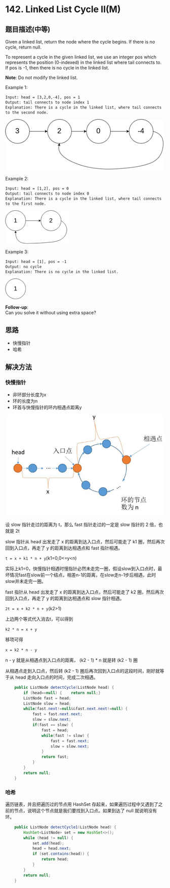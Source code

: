 # 142. Linked List Cycle II\(M\)

## 题目描述\(中等\)

Given a linked list, return the node where the cycle begins. If there is no cycle, return null.

To represent a cycle in the given linked list, we use an integer pos which represents the position \(0-indexed\) in the linked list where tail connects to. If pos is -1, then there is no cycle in the linked list.

**Note**: Do not modify the linked list.

Example 1:

```
Input: head = [3,2,0,-4], pos = 1
Output: tail connects to node index 1
Explanation: There is a cycle in the linked list, where tail connects to the second node.
```

![](/assets/101-200/142-p-1.png)

Example 2:

```
Input: head = [1,2], pos = 0
Output: tail connects to node index 0
Explanation: There is a cycle in the linked list, where tail connects to the first node.
```

![](/assets/101-200/142-p-2.png)

Example 3:

```
Input: head = [1], pos = -1
Output: no cycle
Explanation: There is no cycle in the linked list.
```

![](/assets/101-200/142-p-3.png)

**Follow-up**:  
Can you solve it without using extra space?

## 思路

* 快慢指针
* 哈希

## 解决方法

### 快慢指针

- 非环部分长度为x
- 环的长度为n
- 环首与快慢指针的环内相遇点距离y

![](/assets/101-200/142-s-1-1.png)

设 slow 指针走过的距离为 t，那么 fast 指针走过的一定是 slow 指针的 2 倍，也就是 2t

slow 指针从 head 出发走了 x 的距离到达入口点，然后可能走了 k1 圈，然后再次回到入口点，再走了 y 的距离到达相遇点和 fast 指针相遇。

`t = x + k1 * n + y`(k1=0,0<=y<n)

实际上k1=0，快慢指针相遇时慢指针必然未走完一圈，假设slow到入口点时，最坏情况fast在slow前一个结点，相差n-1的距离，在slow走n-1步后相遇，此时slow并未走完一圈。

fast 指针从 head 出发走了 x 的距离到达入口点，然后可能走了 k2 圈，然后再次回到入口点，再走了 y 的距离到达相遇点和 slow 指针相遇。

`2t = x + k2 * n + y`(k2>1)

上边两个等式代入消去t，可以得到

`k2 * n = x + y`

移项可得

`x = k2 * n - y`

n - y 就是从相遇点到入口点的距离， (k2 - 1) * n  就是转 (k2 - 1) 圈

从相遇点走到入口点，然后转 (k2 - 1) 圈后再次回到入口点的这段时间，刚好就等于从 head 走向入口点的时间，完成二次相遇。




```java
    public ListNode detectCycle(ListNode head) {
        if (head==null) {    return null;}
        ListNode fast = head;
        ListNode slow = head;
        while(fast.next!=null&&fast.next.next!=null) {
            fast = fast.next.next;
            slow = slow.next;
            if(fast == slow) {
                fast = head;
                while(fast != slow) {
                    fast = fast.next;
                    slow = slow.next;
                }
                return fast;
            }
        }
        return null;
    }
```

### 哈希

遍历链表，并且把遍历过的节点用 HashSet 存起来，如果遍历过程中又遇到了之前的节点，说明这个节点就是我们要找到入口点。如果到达了 null 就说明没有环。

```java
    public ListNode detectCycle1(ListNode head) {
        HashSet<ListNode> set = new HashSet<>();
        while (head != null) {
            set.add(head);
            head = head.next;
            if (set.contains(head)) {
                return head;
            }
        }
        return null;
    }
```



